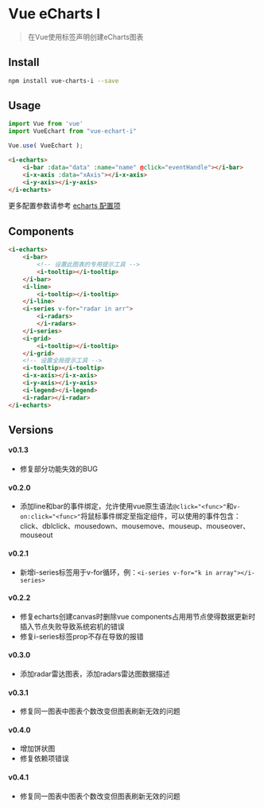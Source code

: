 # Vue eCharts I

> 在Vue使用标签声明创建eCharts图表

## Install

```bash
npm install vue-charts-i --save
```

## Usage

```js
import Vue from 'vue'
import VueEchart from "vue-echart-i"

Vue.use( VueEchart );
```

```html
<i-echarts>
    <i-bar :data="data" :name="name" @click="eventHandle"></i-bar>
    <i-x-axis :data="xAxis"></i-x-axis>
    <i-y-axis></i-y-axis>
</i-echarts>
```

更多配置参数请参考 [echarts 配置项](http://echarts.baidu.com/option.html)

## Components

```html
<i-echarts>
    <i-bar>
        <!-- 设置此图表的专用提示工具 -->
        <i-tooltip></i-tooltip>
    </i-bar>
    <i-line>
        <i-tooltip></i-tooltip>
    </i-line>
    <i-series v-for="radar in arr">
        <i-radars>
        </i-radars>
    </i-series>
    <i-grid>
        <i-tooltip></i-tooltip>
    </i-grid>
    <!-- 设置全局提示工具 -->
    <i-tooltip></i-tooltip>
    <i-x-axis></i-x-axis>
    <i-y-axis></i-y-axis>
    <i-legend></i-legend>
    <i-radar></i-radar>
</i-echarts>
```

## Versions

#### v0.1.3

- 修复部分功能失效的BUG

#### v0.2.0

- 添加line和bar的事件绑定，允许使用vue原生语法`@click="<func>"`和`v-on:click="<func>"`将鼠标事件绑定至指定组件，可以使用的事件包含：click、dblclick、mousedown、mousemove、mouseup、mouseover、mouseout

#### v0.2.1

- 新增i-series标签用于v-for循环，例：`<i-series v-for="k in array"></i-series>`

#### v0.2.2

- 修复echarts创建canvas时删除vue components占用用节点使得数据更新时插入节点失败导致系统宕机的错误
- 修复i-series标签prop不存在导致的报错

#### v0.3.0

- 添加radar雷达图表，添加radars雷达图数据描述

#### v0.3.1

- 修复同一图表中图表个数改变但图表刷新无效的问题

#### v0.4.0

- 增加饼状图
- 修复依赖项错误

#### v0.4.1

- 修复同一图表中图表个数改变但图表刷新无效的问题
